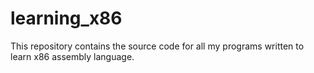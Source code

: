 # learning_x86
This repository contains the source code for all my programs written to learn x86 assembly language.
